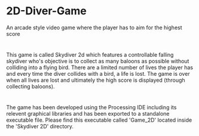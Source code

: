 # 2D-Diver-Game
An arcade style video game where the player has to aim for the highest score
#
This game is called Skydiver 2d which features a controllable falling skydiver who's 
objective is to collect as many baloons as possible without colliding into a flying bird.
There are a limited number of lives the player has and every time the diver collides with a 
bird, a life is lost. The game is over when all lives are lost and ultimately the high score 
is displayed (through collecting baloons).
#
The game has been developed using the Processing IDE including its relevent graphical libraries and has been
exported to a standalone executable file. Please find this executable called 'Game_2D' located inside the 
'Skydiver 2D' directory.
